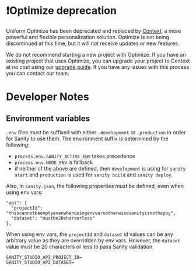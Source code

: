 # ❗️Optimize deprecation

Uniform Optimize has been deprecated and replaced by [Context](https://docs.uniform.app/context), a more powerful and flexible personalization solution. Optimize is not being discontinued at this time, but it will not receive updates or new features.

We do not recommend starting a new project with Optimize. If you have an existing project that uses Optimize, you can upgrade your project to Context at no cost using our [upgrade guide](https://docs.uniform.app/context/migration). If you have any issues with this process you can contact our team.

# Developer Notes

## Environment variables
`.env` files _must_ be suffixed with either `.development` or `.production` in order for Sanity to use them. The environment suffix is determined by the following:
* `process.env.SANITY_ACTIVE_ENV` takes precedence
* `process.env.NODE_ENV` is fallback
* if neither of the above are defined, then `development` is using for `sanity start` and `production` is used for `sanity build` and `sanity deploy`.

Also, in `sanity.json`, the following properties _must_ be defined, even when using env vars:
```
"api": {
  "projectId": "thiscannotbeemptyevenwhenusingenvvarsotherwisesanityisnothappy",
  "dataset": "mustbe20charsorless"
},
```
When using env vars, the `projectId` and `dataset` id values can be any arbitrary value as they are overridden by env vars. However, the `dataset` value must be 20 characters or less to pass Sanity validation.
```
SANITY_STUDIO_API_PROJECT_ID=
SANITY_STUDIO_API_DATASET=
```
